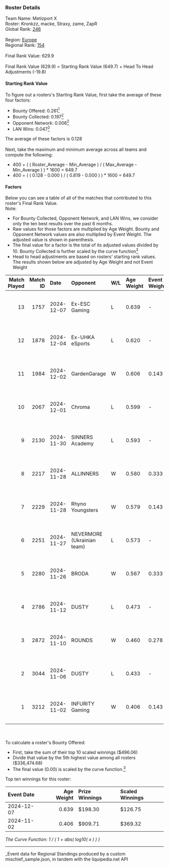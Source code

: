 ### Roster Details<br />
Team Name: Metizport X<br />
Roster: Kronkzz, macke, Straxy, zame, ZapR<br />
Global Rank: [246](../../standings_global_2025_03_01.md)<br />
<br />
Region: [Europe]( ../../standings_europe_2025_03_01.md)<br />
Regional Rank: [154]( ../../standings_europe_2025_03_01.md)<br />
<br />
Final Rank Value:  629.9<br />
<br />
Final Rank Value (629.9) = Starting Rank Value (649.7) + Head To Head Adjustments (-19.8)<br />

#### Starting Rank Value<br />
To figure out a rosters's Starting Rank Value, first take the average of these four factors:<br />
- Bounty Offered: 0.261[<sup>1</sup>](#table2)
- Bounty Collected: 0.197[<sup>2</sup>](#table1)
- Opponent Network: 0.006[<sup>2</sup>](#table1)
- LAN Wins: 0.047[<sup>2</sup>](#table1)

The average of these factors is 0.128<br />
<br />
Next, take the maximum and minimum average across all teams and compute the following:<br />
- 400 + ( ( Roster_Average - Min_Average ) / ( Max_Average - Min_Average ) ) * 1600 = 649.7
- 400 + ( ( 0.128 - 0.000 ) / ( 0.819 - 0.000 ) ) * 1600 = 649.7


#### Factors<br />
Below you can see a table of all of the matches that contributed to this roster's Final Rank Value.<br />
Note:<br />

- For Bounty Collected, Opponent Network, and LAN Wins, we consider only the ten best results over the past 6 months.
- Raw values for those factors are multiplied by Age Weight. Bounty and Opponent Network values are also multiplied by Event Weight. The adjusted value is shown in parenthesis.
- The final value for a factor is the total of its adjusted values divided by 10. Bounty Collected is further scaled by the curve function[<sup>3</sup>](#curveFunction)
- Head to head adjustments are based on rosters' starting rank values. The results shown below are adjusted by Age Weight and not Event Weight
<span id="table1"></span><br />


| Match Played | Match ID | Date       | Opponent                   | W/L | Age Weight | Event Weight | Bounty Collected | Opponent Network | LAN Wins  | H2H Adj. | Roster                             |
| -: | -: | :- | :- | :- | :- | :- | :- | :- | :- | -: | :- |
|           13 |     1757 | 2024-12-07 | Ex-ESC Gaming              | L   | 0.639      | -            | -                | -                | -         |   -10.08 | Kronkzz, macke, Straxy, zame, ZapR |
|           12 |     1878 | 2024-12-04 | Ex-UHKA eSports            | L   | 0.620      | -            | -                | -                | -         |   -13.14 | Kronkzz, macke, Straxy, zame, ZapR |
|           11 |     1984 | 2024-12-02 | GardenGarage               | W   | 0.606      | 0.143        | 0.001 (0.000)    | 0.363 (0.031)    | 0 (0.000) |    11.86 | Kronkzz, macke, Straxy, zame, ZapR |
|           10 |     2067 | 2024-12-01 | Chroma                     | L   | 0.599      | -            | -                | -                | -         |    -8.71 | Kronkzz, macke, Straxy, zame, ZapR |
|            9 |     2130 | 2024-11-30 | SINNERS Academy            | L   | 0.593      | -            | -                | -                | -         |    -7.66 | Kronkzz, macke, Straxy, zame, ZapR |
|            8 |     2217 | 2024-11-28 | ALLINNERS                  | W   | 0.580      | 0.333        | 0.002 (0.000)    | 0.095 (0.018)    | 0 (0.000) |     8.85 | Kronkzz, macke, Straxy, zame, ZapR |
|            7 |     2229 | 2024-11-28 | Rhyno Youngsters           | W   | 0.579      | 0.143        | 0.002 (0.000)    | 0.066 (0.005)    | 0 (0.000) |     8.72 | Kronkzz, macke, Straxy, zame, ZapR |
|            6 |     2251 | 2024-11-27 | NEVERMORE (Ukrainian team) | L   | 0.573      | -            | -                | -                | -         |    -6.95 | Kronkzz, macke, Straxy, zame, ZapR |
|            5 |     2280 | 2024-11-26 | BRODA                      | W   | 0.567      | 0.333        | 0.000 (0.000)    | 0.034 (0.006)    | 0 (0.000) |     3.62 | Kronkzz, macke, Straxy, zame, ZapR |
|            4 |     2786 | 2024-11-12 | DUSTY                      | L   | 0.473      | -            | -                | -                | -         |    -6.89 | Kronkzz, Macke, Straxy, zame, ZapR |
|            3 |     2872 | 2024-11-10 | ROUNDS                     | W   | 0.460      | 0.278        | 0.000 (0.000)    | 0.000 (0.000)    | 0 (0.000) |     2.82 | Kronkzz, Macke, Straxy, zame, ZapR |
|            2 |     3044 | 2024-11-06 | DUSTY                      | L   | 0.433      | -            | -                | -                | -         |    -6.30 | Kronkzz, Macke, Straxy, zame, ZapR |
|            1 |     3212 | 2024-11-02 | INFURITY Gaming            | W   | 0.406      | 0.143        | 0.001 (0.000)    | 0.000 (0.000)    | 1 (0.406) |     4.09 | Brave, Macke, Straxy, zame, ZapR   |

<br />
<span id="table2"></span><br />
To calculate a roster's Bounty Offered:<br />

- First, take the sum of their top 10 scaled winnings ($496.06)
- Divide that value by the 5th highest value among all rosters ($336,474.68)
- The final value (0.00) is scaled by the curve function.[<sup>3</sup>](#curveFunction)

Top ten winnings for this roster:<br />

| Event Date | Age Weight | Prize Winnings | Scaled Winnings |
| :- | -: | :- | :- |
| 2024-12-07 |      0.639 | $198.30        | $126.75         |
| 2024-11-02 |      0.406 | $909.71        | $369.32         |


<span id="curveFunction"></span>_The Curve Function: 1 / ( 1 + abs( log10( x ) ) )_<br />

---
_Event data for Regional Standings produced by a custom mischief_sample.json, in tandem with the liquipedia.net API<br />
